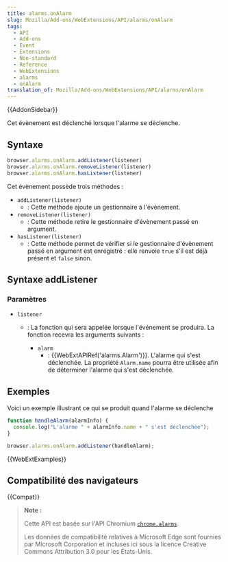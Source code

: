 ```yaml
---
title: alarms.onAlarm
slug: Mozilla/Add-ons/WebExtensions/API/alarms/onAlarm
tags:
  - API
  - Add-ons
  - Event
  - Extensions
  - Non-standard
  - Reference
  - WebExtensions
  - alarms
  - onAlarm
translation_of: Mozilla/Add-ons/WebExtensions/API/alarms/onAlarm
---
```


{{AddonSidebar}}

Cet évènement est déclenché lorsque l'alarme se déclenche.

## Syntaxe

```js
browser.alarms.onAlarm.addListener(listener)
browser.alarms.onAlarm.removeListener(listener)
browser.alarms.onAlarm.hasListener(listener)
```

Cet évènement possède trois méthodes :

- `addListener(listener)`
  - : Cette méthode ajoute un gestionnaire à l'évènement.
- `removeListener(listener)`
  - : Cette méthode retire le gestionnaire d'évènement passé en argument.
- `hasListener(listener)`
  - : Cette méthode permet de vérifier si le gestionnaire d'évènement passé en argument est enregistré : elle renvoie `true` s'il est déjà présent et `false` sinon.

## Syntaxe addListener

### Paramètres

- `listener`

  - : La fonction qui sera appelée lorsque l'événement se produira. La fonction recevra les arguments suivants :

    - `alarm`
      - : {{WebExtAPIRef('alarms.Alarm')}}. L'alarme qui s'est déclenchée. La propriété `Alarm.name` pourra être utilisée afin de déterminer l'alarme qui s'est déclenchée.

## Exemples

Voici un exemple illustrant ce qui se produit quand l'alarme se déclenche

```js
function handleAlarm(alarmInfo) {
  console.log("L'alarme " + alarmInfo.name + " s'est déclenchée");
}

browser.alarms.onAlarm.addListener(handleAlarm);
```

{{WebExtExamples}}

## Compatibilité des navigateurs

{{Compat}}

> **Note :**
>
> Cette API est basée sur l'API Chromium [`chrome.alarms`](https://developer.chrome.com/extensions/alarms).
>
> Les données de compatibilité relatives à Microsoft Edge sont fournies par Microsoft Corporation et incluses ici sous la licence Creative Commons Attribution 3.0 pour les États-Unis.
